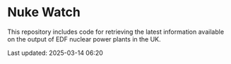 # Nuke Watch

This repository includes code for retrieving the latest information available on the output of EDF nuclear power plants in the UK.

Last updated: 2025-03-14 06:20